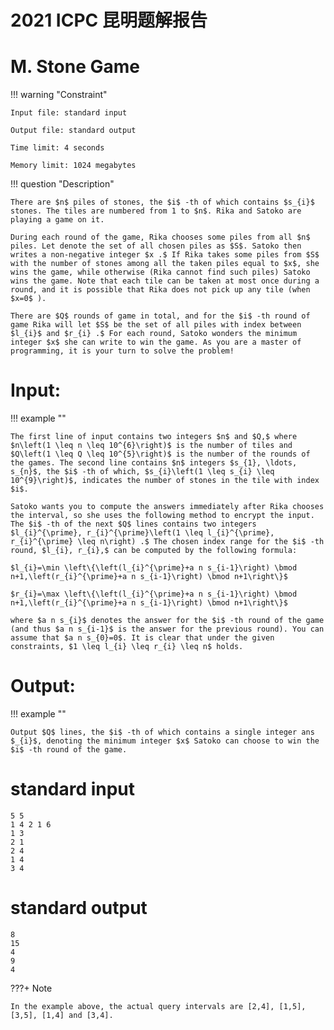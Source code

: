 # 2021 ICPC 昆明题解报告



# M. Stone Game

!!! warning "Constraint"

    Input file: standard input
    
    Output file: standard output
    
    Time limit: 4 seconds
    
    Memory limit: 1024 megabytes



!!! question "Description"


    There are $n$ piles of stones, the $i$ -th of which contains $s_{i}$ stones. The tiles are numbered from 1 to $n$. Rika and Satoko are playing a game on it.
    
    During each round of the game, Rika chooses some piles from all $n$ piles. Let denote the set of all chosen piles as $S$. Satoko then writes a non-negative integer $x .$ If Rika takes some piles from $S$ with the number of stones among all the taken piles equal to $x$, she wins the game, while otherwise (Rika cannot find such piles) Satoko wins the game. Note that each tile can be taken at most once during a round, and it is possible that Rika does not pick up any tile (when $x=0$ ).
    
    There are $Q$ rounds of game in total, and for the $i$ -th round of game Rika will let $S$ be the set of all piles with index between $l_{i}$ and $r_{i} .$ For each round, Satoko wonders the minimum integer $x$ she can write to win the game. As you are a master of programming, it is your turn to solve the problem!

# Input:

!!! example ""

    The first line of input contains two integers $n$ and $Q,$ where $n\left(1 \leq n \leq 10^{6}\right)$ is the number of tiles and $Q\left(1 \leq Q \leq 10^{5}\right)$ is the number of the rounds of the games. The second line contains $n$ integers $s_{1}, \ldots, s_{n}$, the $i$ -th of which, $s_{i}\left(1 \leq s_{i} \leq 10^{9}\right)$, indicates the number of stones in the tile with index $i$.
    
    Satoko wants you to compute the answers immediately after Rika chooses the interval, so she uses the following method to encrypt the input. The $i$ -th of the next $Q$ lines contains two integers $l_{i}^{\prime}, r_{i}^{\prime}\left(1 \leq l_{i}^{\prime}, r_{i}^{\prime} \leq n\right) .$ The chosen index range for the $i$ -th round, $l_{i}, r_{i},$ can be computed by the following formula:
    
    $l_{i}=\min \left\{\left(l_{i}^{\prime}+a n s_{i-1}\right) \bmod n+1,\left(r_{i}^{\prime}+a n s_{i-1}\right) \bmod n+1\right\}$
    
    $r_{i}=\max \left\{\left(l_{i}^{\prime}+a n s_{i-1}\right) \bmod n+1,\left(r_{i}^{\prime}+a n s_{i-1}\right) \bmod n+1\right\}$
    
    where $a n s_{i}$ denotes the answer for the $i$ -th round of the game (and thus $a n s_{i-1}$ is the answer for the previous round). You can assume that $a n s_{0}=0$. It is clear that under the given constraints, $1 \leq l_{i} \leq r_{i} \leq n$ holds.

# Output:

!!! example ""

    Output $Q$ lines, the $i$ -th of which contains a single integer ans $_{i}$, denoting the minimum integer $x$ Satoko can choose to win the $i$ -th round of the game.

# standard input


```
5 5
1 4 2 1 6
1 3
2 1
2 4
1 4
3 4
```

# standard output

```
8
15
4
9
4
```

???+ Note

    In the example above, the actual query intervals are [2,4], [1,5], [3,5], [1,4] and [3,4].